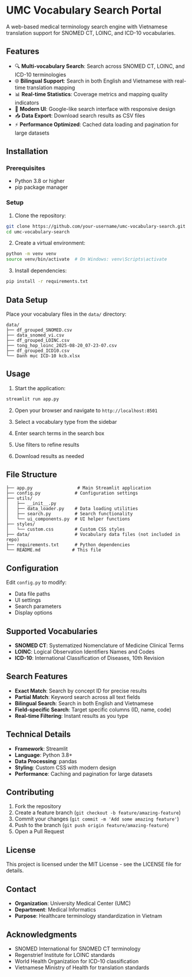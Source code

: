 # UMC Vocabulary Search Portal

A web-based medical terminology search engine with Vietnamese translation support for SNOMED CT, LOINC, and ICD-10 vocabularies.

## Features

- 🔍 **Multi-vocabulary Search**: Search across SNOMED CT, LOINC, and ICD-10 terminologies
- 🌐 **Bilingual Support**: Search in both English and Vietnamese with real-time translation mapping
- 📊 **Real-time Statistics**: Coverage metrics and mapping quality indicators
- 🎨 **Modern UI**: Google-like search interface with responsive design
- 📥 **Data Export**: Download search results as CSV files
- ⚡ **Performance Optimized**: Cached data loading and pagination for large datasets

## Installation

### Prerequisites
- Python 3.8 or higher
- pip package manager

### Setup

1. Clone the repository:
```bash
git clone https://github.com/your-username/umc-vocabulary-search.git
cd umc-vocabulary-search
```

2. Create a virtual environment:
```bash
python -m venv venv
source venv/bin/activate  # On Windows: venv\Scripts\activate
```

3. Install dependencies:
```bash
pip install -r requirements.txt
```

## Data Setup

Place your vocabulary files in the `data/` directory:

```
data/
├── df_grouped_SNOMED.csv
├── data_snomed_vi.csv
├── df_grouped_LOINC.csv
├── tong_hop_loinc_2025-08-20_07-23-07.csv
├── df_grouped_ICD10.csv
└── Danh mục ICD-10 kcb.xlsx
```

## Usage

1. Start the application:
```bash
streamlit run app.py
```

2. Open your browser and navigate to `http://localhost:8501`

3. Select a vocabulary type from the sidebar

4. Enter search terms in the search box

5. Use filters to refine results

6. Download results as needed

## File Structure

```
├── app.py                 # Main Streamlit application
├── config.py             # Configuration settings
├── utils/
│   ├── __init__.py
│   ├── data_loader.py    # Data loading utilities
│   ├── search.py         # Search functionality
│   └── ui_components.py  # UI helper functions
├── styles/
│   └── custom.css        # Custom CSS styles
├── data/                 # Vocabulary data files (not included in repo)
├── requirements.txt      # Python dependencies
└── README.md            # This file
```

## Configuration

Edit `config.py` to modify:
- Data file paths
- UI settings
- Search parameters
- Display options

## Supported Vocabularies

- **SNOMED CT**: Systematized Nomenclature of Medicine Clinical Terms
- **LOINC**: Logical Observation Identifiers Names and Codes  
- **ICD-10**: International Classification of Diseases, 10th Revision

## Search Features

- **Exact Match**: Search by concept ID for precise results
- **Partial Match**: Keyword search across all text fields
- **Bilingual Search**: Search in both English and Vietnamese
- **Field-specific Search**: Target specific columns (ID, name, code)
- **Real-time Filtering**: Instant results as you type

## Technical Details

- **Framework**: Streamlit
- **Language**: Python 3.8+
- **Data Processing**: pandas
- **Styling**: Custom CSS with modern design
- **Performance**: Caching and pagination for large datasets

## Contributing

1. Fork the repository
2. Create a feature branch (`git checkout -b feature/amazing-feature`)
3. Commit your changes (`git commit -m 'Add some amazing feature'`)
4. Push to the branch (`git push origin feature/amazing-feature`)
5. Open a Pull Request

## License

This project is licensed under the MIT License - see the LICENSE file for details.

## Contact

- **Organization**: University Medical Center (UMC)
- **Department**: Medical Informatics
- **Purpose**: Healthcare terminology standardization in Vietnam

## Acknowledgments

- SNOMED International for SNOMED CT terminology
- Regenstrief Institute for LOINC standards
- World Health Organization for ICD-10 classification
- Vietnamese Ministry of Health for translation standards
